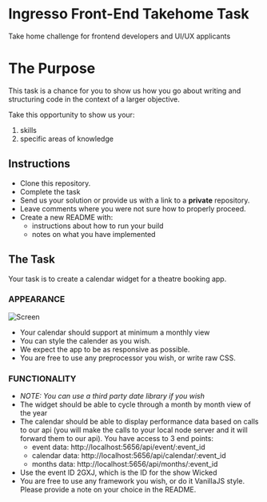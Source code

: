 # Ingresso Front-End Takehome Task
Take home challenge for frontend developers and UI/UX applicants

# The Purpose

This task is a chance for you to show us how you go about writing and
structuring code in the context of a larger objective.

Take this opportunity to show us your:

1. skills
1. specific areas of knowledge

## Instructions

* Clone this repository.
* Complete the task
* Send us your solution or provide us with a link to a **private** repository.
* Leave comments where you were not sure how to properly proceed.
* Create a new README with:
    - instructions about how to run your build
    - notes on what you have implemented

## The Task

Your task is to create a calendar widget for a theatre booking app.

### APPEARANCE

![Screen](https://raw.githubusercontent.com/ingresso-group/frontend-takehome/master/assets/calendar.png)

* Your calendar should support at minimum a monthly view
* You can style the calender as you wish.
* We expect the app to be as responsive as possible.
* You are free to use any preprocessor you wish, or write raw CSS.

### FUNCTIONALITY

* *NOTE: You can use a third party date library if you wish*
* The widget should be able to cycle through a month by month view of the year
* The calendar should be able to display performance data based on calls to
our api (you will make the calls to your local node server and it will forward
them to our api). You have access to 3 end points:
    - event data: http://localhost:5656/api/event/:event_id
    - calendar data: http://localhost:5656/api/calendar/:event_id
    - months data: http://localhost:5656/api/months/:event_id
* Use the event ID 2GXJ, which is the ID for the show Wicked
* You are free to use any framework you wish, or do it VanillaJS style. Please
provide a note on your choice in the README.
